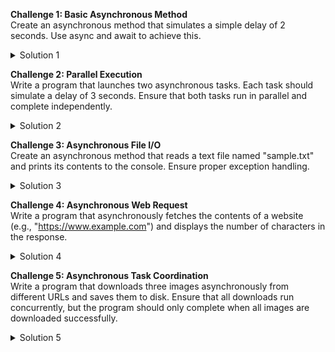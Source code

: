 **Challenge 1: Basic Asynchronous Method**  
Create an asynchronous method that simulates a simple delay of 2 seconds. Use async and await to achieve this.

<details>
<summary>Solution 1</summary>

```csharp
await DelayAsync();
Console.WriteLine("Delay completed.");
return;

static async Task DelayAsync()
{
  await Task.Delay(2000);
}
```
</details>

**Challenge 2: Parallel Execution**  
Write a program that launches two asynchronous tasks. Each task should simulate a delay of 3 seconds. Ensure that both tasks run in parallel and complete independently.

<details>
<summary>Solution 2</summary>

```csharp
var task1 = DelayAsync(3000);
var task2 = DelayAsync(3000);

await Task.WhenAll(task1, task2);

Console.WriteLine("Both tasks completed.");
return;

static async Task DelayAsync(int milliseconds)
{
  await Task.Delay(milliseconds);
}
```
</details>

**Challenge 3: Asynchronous File I/O**  
Create an asynchronous method that reads a text file named "sample.txt" and prints its contents to the console. Ensure proper exception handling.

<details>
<summary>Solution 3</summary>

```csharp
try
{
  var content = await ReadFileAsync("sample.txt");
  Console.WriteLine(content);
}
catch (FileNotFoundException)
{
  Console.WriteLine("File not found.");
}
catch (Exception ex)
{
  Console.WriteLine($"An error occurred: {ex.Message}");
}

return;

static async Task<string> ReadFileAsync(string fileName)
{
  using var reader = new StreamReader(fileName);
  return await reader.ReadToEndAsync();
}
```
</details>

**Challenge 4: Asynchronous Web Request**  
Write a program that asynchronously fetches the contents of a website (e.g., "https://www.example.com") and displays the number of characters in the response.

<details>
<summary>Solution 4</summary>

```csharp
const string url = "https://www.example.com";
var content = await FetchWebsiteContentAsync(url);
var characterCount = content.Length;

Console.WriteLine($"Content length of {url}: {characterCount} characters.");
return;

static async Task<string> FetchWebsiteContentAsync(string url)
{
  using var httpClient = new HttpClient();
  return await httpClient.GetStringAsync(url);
}
```
</details>

**Challenge 5: Asynchronous Task Coordination**  
Write a program that downloads three images asynchronously from different URLs and saves them to disk. Ensure that all downloads run concurrently, but the program should only complete when all images are downloaded successfully.

<details>
<summary>Solution 5</summary>

```csharp
string[] urls =
{
  "https://example.com/image1.jpg", "https://example.com/image2.jpg", "https://example.com/image3.jpg"
};

await DownloadImagesAsync(urls);

Console.WriteLine("All images downloaded successfully.");
return;

static async Task DownloadImagesAsync(IEnumerable<string> urls)
{
  var httpClient = new HttpClient();

  var tasks = urls.Select(async url =>
  {
    var response = await httpClient.GetAsync(url);
    response.EnsureSuccessStatusCode();
    var content = await response.Content.ReadAsByteArrayAsync();
    var fileName = Path.GetFileName(url);
    await File.WriteAllBytesAsync(fileName, content);
  });

  await Task.WhenAll(tasks);
}
```
</details>
